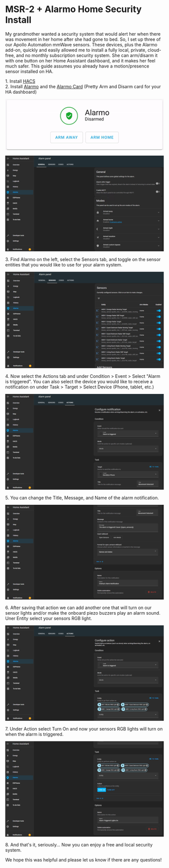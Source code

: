 # MSR-2 + Alarmo Home Security Install

My grandmother wanted a security system that would alert her when there was movement in her home after she had gone to bed. So, I set up three of our Apollo Automation mmWave sensors. These devices, plus the Alarmo add-on, quickly and easily allowed me to install a fully local, private, cloud-free, and no monthly subscription security system. She can arm/disarm it with one button on her Home Assistant dashboard, and it makes her feel much safer. This guide assumes you already have a motion/presence sensor installed on HA.

1\. Install [HACS](https://hacs.xyz/docs/setup/download/)  
2\. Install [Alarmo](https://github.com/nielsfaber/alarmo?tab=readme-ov-file#installation) and the [Alarmo Card](https://github.com/nielsfaber/alarmo-card) (Pretty Arm and Disarm card for your HA dashboard)  
  
![Alarmo 7.png](../assets/alarmo-7.png)  
  
![Alarmo 1.png](../assets/alarmo-1.png)  
  
3\. Find Alarmo on the left, select the Sensors tab, and toggle on the sensor entities that you would like to use for your alarm system.  
  
![Alarmo 2.png](../assets/alarmo-2.png)  
  
4\. Now select the Actions tab and under Condition > Event > Select "Alarm is triggered". You can also select the device you would like to receive a notification on under Task > Target > Select Device (Phone, tablet, etc.)  
  
![Alarmo 3.png](../assets/alarmo-3.png)  
  
5\. You can change the Title, Message, and Name of the alarm notification.  
  
![Alarmo 4.png](../assets/alarmo-4.png)  
  
6\. After saving that action we can add another one that will turn on our sensor lights and/or make the onboard piezo buzzers play an alarm sound. Uner Entity select your sensors RGB light.  
  
![Alarmo 5.png](../assets/alarmo-5.png)  
  
7\. Under Action select Turn On and now your sensors RGB lights will turn on when the alarm is triggered.  
  
![Alarmo 6.png](../assets/alarmo-6.png)  
  
8\. And that's it, seriously... Now you can enjoy a free and local security system.  
  
We hope this was helpful and please let us know if there are any questions!